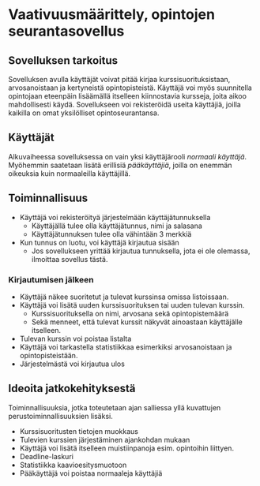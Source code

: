 # Vaativuusmäärittely, opintojen seurantasovellus

## Sovelluksen tarkoitus

Sovelluksen avulla käyttäjät voivat pitää kirjaa kurssisuorituksistaan, arvosanoistaan ja
kertyneistä opintopisteistä. Käyttäjä voi myös suunnitella opintojaan eteenpäin lisäämällä
itselleen kiinnostavia kursseja, joita aikoo mahdollisesti käydä. Sovellukseen voi rekisteröidä
useita käyttäjiä, joilla kaikilla on omat yksilölliset opintoseurantansa.

## Käyttäjät

Alkuvaiheessa sovelluksessa on vain yksi käyttäjärooli _normaali käyttäjä_. Myöhemmin 
saatetaan lisätä erillisiä _pääkäyttäjiä_, joilla on enemmän oikeuksia kuin normaaleilla 
käyttäjillä.

## Toiminnallisuus

* Käyttäjä voi rekisteröityä järjestelmään käyttäjätunnuksella
	* Käyttäjällä tulee olla käyttäjätunnus, nimi ja salasana
	* Käyttäjätunnuksen tulee olla vähintään 3 merkkiä
* Kun tunnus on luotu, voi käyttäjä kirjautua sisään
	* Jos sovellukseen yrittää kirjautua tunnuksella, jota ei ole olemassa, ilmoittaa sovellus
tästä.

### Kirjautumisen jälkeen

* Käyttäjä näkee suoritetut ja tulevat kurssinsa omissa listoissaan.
* Käyttäjä voi lisätä uuden kurssisuorituksen tai uuden tulevan kurssin.
	* Kurssisuorituksella on nimi, arvosana sekä opintopistemäärä
	* Sekä menneet, että tulevat kurssit näkyvät ainoastaan käyttäjälle itselleen.
* Tulevan kurssin voi poistaa listalta
* Käyttäjä voi tarkastella statistiikkaa esimerkiksi arvosanoistaan ja opintopisteistään.
* Järjestelmästä voi kirjautua ulos

## Ideoita jatkokehityksestä
Toiminnallisuuksia, jotka toteutetaan ajan salliessa yllä kuvattujen perustoiminnallisuuksien
lisäksi.
* Kurssisuoritusten tietojen muokkaus
* Tulevien kurssien järjestäminen ajankohdan mukaan
* Käyttäjä voi lisätä itselleen muistiinpanoja esim. opintoihin liittyen.
* Deadline-laskuri
* Statistiikka kaavioesitysmuotoon
* Pääkäyttäjä voi poistaa normaaleja käyttäjiä
